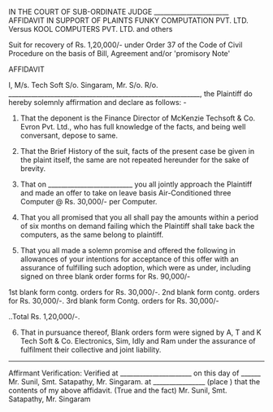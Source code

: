 IN THE COURT OF SUB-ORDINATE JUDGE _______________________
AFFIDAVIT IN SUPPORT OF PLAINTS
FUNKY COMPUTATION PVT. LTD. Versus KOOL COMPUTERS PVT. LTD. and others 

Suit for recovery of Rs. 1,20,000/- under Order 37 of the Code of Civil Procedure on the basis of Bill, Agreement and/or 'promisory Note' 

AFFIDAVIT 

I, M/s. Tech Soft S/o. Singaram, Mr. S/o. R/o. ___________________________________________________________, the Plaintiff do hereby solemnly affirmation and declare as follows: -

1. That the deponent is the Finance Director of McKenzie Techsoft & Co. Evron Pvt. Ltd., who has full knowledge of the facts, and being well conversant, depose to same. 

2. That the Brief History of the suit, facts of the present case be given in the plaint itself, the same are not repeated hereunder for the sake of brevity. 

3. That on __________________________ you all jointly approach the Plaintiff and made an offer to take on leave basis Air-Conditioned three Computer @ Rs. 30,000/- per Computer. 

4. That you all promised that you all shall pay the amounts within a period of six months on demand failing which the Plaintiff shall take back the computers, as the same belong to plaintiff. 

5. That you all made a solemn promise and offered the following in allowances of your intentions for acceptance of this offer with an assurance of fulfilling such adoption, which were as under, including signed on three blank order forms for Rs. 90,000/-

1st blank form contg. orders for Rs. 30,000/-.
2nd blank form contg. orders for Rs. 30,000/-.
3rd blank form Contg. orders for Rs. 30,000/-

..Total Rs. 1,20,000/-.

6. That in pursuance thereof, Blank orders form were signed by A, T and K Tech Soft & Co. Electronics, Sim, Idly and Ram under the assurance of fulfilment their collective and joint liability. 

____________________
Affirmant
Verification:
Verified at ______________________ on this day of ______ Mr. Sunil, Smt. Satapathy, Mr. Singaram. at ________________ (place ) that the contents of my above affidavit. (True and the fact) Mr. Sunil, Smt. Satapathy, Mr. Singaram
